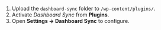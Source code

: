 1. Upload the `dashboard-sync` folder to `/wp-content/plugins/`.
2. Activate *Dashboard Sync* from **Plugins**.
3. Open **Settings → Dashboard Sync** to configure.